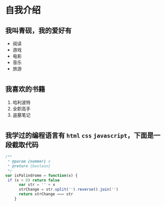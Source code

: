 # 自我介绍
## 我叫青砚，我的爱好有
* 阅读
* 游戏
* 电影
* 音乐
* 旅游
# 
## 我喜欢的书籍
1.  哈利波特
2.  全职高手
3.  盗墓笔记 
#  
## 我学过的编程语言有 `html` `css` `javascript`，下面是一段截取代码
```javascript
/**
 * @param {number} x
 * @return {boolean}
 */
var isPalindrome = function(x) {
 if (x < 0) return false
      var str = '' + x
      strChange = str.split('').reverse().join('')
      return strChange === str
    }
```
